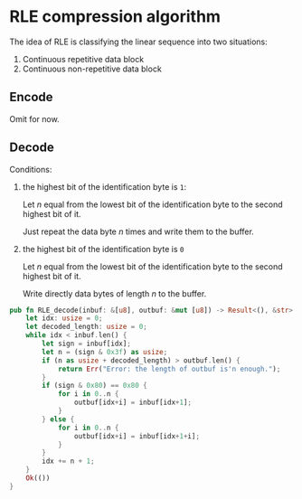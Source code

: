 # RLE compression algorithm
The idea of RLE is classifying the linear sequence into two situations:

1. Continuous repetitive data block
2. Continuous non-repetitive data block

## Encode
Omit for now.

## Decode
Conditions:
1. the highest bit of the identification byte is `1`:

    Let $n$ equal from the lowest bit of the identification byte to the second highest bit of it.

    Just repeat the data byte $n$ times and write them to the buffer.

2. the highest bit of the identification byte is `0`

    Let $n$ equal from the lowest bit of the identification byte to the second highest bit of it.

    Write directly data bytes of length $n$ to the buffer.

```rust
pub fn RLE_decode(inbuf: &[u8], outbuf: &mut [u8]) -> Result<(), &str> {
    let idx: usize = 0;
    let decoded_length: usize = 0;
    while idx < inbuf.len() {
        let sign = inbuf[idx];
        let n = (sign & 0x3f) as usize;
        if (n as usize + decoded_length) > outbuf.len() {
            return Err("Error: the length of outbuf is'n enough.");
        }
        if (sign & 0x80) == 0x80 {
            for i in 0..n {
                outbuf[idx+i] = inbuf[idx+1];
            }
        } else {
            for i in 0..n {
                outbuf[idx+i] = inbuf[idx+1+i];
            }
        }
        idx += n + 1;
    }
    Ok(())
}
```
